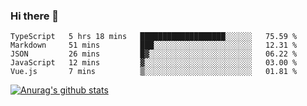 ### Hi there 👋



<!--
**webB1an/webB1an** is a ✨ _special_ ✨ repository because its `README.md` (this file) appears on your GitHub profile.

Here are some ideas to get you started:

- 🔭 I’m currently working on ...
- 🌱 I’m currently learning ...
- 👯 I’m looking to collaborate on ...
- 🤔 I’m looking for help with ...
- 💬 Ask me about ...
- 📫 How to reach me: ...
- 😄 Pronouns: ...
- ⚡ Fun fact: ...
-->

<!--START_SECTION:waka-->
```text
TypeScript   5 hrs 18 mins   ███████████████████░░░░░░   75.59 % 
Markdown     51 mins         ███░░░░░░░░░░░░░░░░░░░░░░   12.31 % 
JSON         26 mins         █▓░░░░░░░░░░░░░░░░░░░░░░░   06.22 % 
JavaScript   12 mins         ▓░░░░░░░░░░░░░░░░░░░░░░░░   03.00 % 
Vue.js       7 mins          ▒░░░░░░░░░░░░░░░░░░░░░░░░   01.81 % 
```
<!--END_SECTION:waka-->


[![Anurag's github stats](https://github-readme-stats.vercel.app/api?username=webB1an&show_icons=true&theme=radical)](https://github.com/anuraghazra/github-readme-stats)

